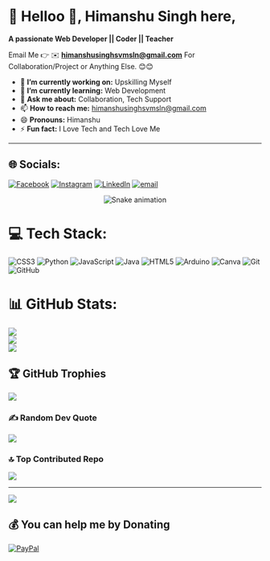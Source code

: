 # 💫 Helloo 👋, Himanshu Singh here,
**A passionate Web Developer || Coder || Teacher**

Email Me 👉 ✉️ **himanshusinghsvmsln@gmail.com** For Collaboration/Project or Anything Else. 😊😊

- 🔭 **I’m currently working on:** Upskilling Myself
- 🌱 **I’m currently learning:** Web Development
- 💬 **Ask me about:** Collaboration, Tech Support
- 📫 **How to reach me:** himanshusinghsvmsln@gmail.com
- 😄 **Pronouns:** Himanshu
- ⚡ **Fun fact:** I Love Tech and Tech Love Me
****
## 🌐 Socials:
[![Facebook](https://img.shields.io/badge/Facebook-%231877F2.svg?logo=Facebook&logoColor=white)](https://facebook.com/https://www.facebook.com/profile.php?id=100055184974736) [![Instagram](https://img.shields.io/badge/Instagram-%23E4405F.svg?logo=Instagram&logoColor=white)](https://instagram.com/devvvkun) [![LinkedIn](https://img.shields.io/badge/LinkedIn-%230077B5.svg?logo=linkedin&logoColor=white)](https://linkedin.com/in/www.linkedin.com/in/himanshusinghsln) [![email](https://img.shields.io/badge/Email-D14836?logo=gmail&logoColor=white)](mailto:Himanshusinghsvmsln@gmail.com) 
<!-- Snake Game Repo View -->

<div align="center">
  <img src="https://profile-readme-generator.com/assets/snake.svg" alt="Snake animation" />
</div>

# 💻 Tech Stack:
![CSS3](https://img.shields.io/badge/css3-%231572B6.svg?style=for-the-badge&logo=css3&logoColor=white) ![Python](https://img.shields.io/badge/python-3670A0?style=for-the-badge&logo=python&logoColor=ffdd54) ![JavaScript](https://img.shields.io/badge/javascript-%23323330.svg?style=for-the-badge&logo=javascript&logoColor=%23F7DF1E) ![Java](https://img.shields.io/badge/java-%23ED8B00.svg?style=for-the-badge&logo=openjdk&logoColor=white) ![HTML5](https://img.shields.io/badge/html5-%23E34F26.svg?style=for-the-badge&logo=html5&logoColor=white) ![Arduino](https://img.shields.io/badge/-Arduino-00979D?style=for-the-badge&logo=Arduino&logoColor=white) ![Canva](https://img.shields.io/badge/Canva-%2300C4CC.svg?style=for-the-badge&logo=Canva&logoColor=white) ![Git](https://img.shields.io/badge/git-%23F05033.svg?style=for-the-badge&logo=git&logoColor=white) ![GitHub](https://img.shields.io/badge/github-%23121011.svg?style=for-the-badge&logo=github&logoColor=white)
# 📊 GitHub Stats:
![](https://github-readme-stats.vercel.app/api?username=himanshusinghcodedev&theme=shadow_red&hide_border=false&include_all_commits=true&count_private=false)<br/>
![](https://nirzak-streak-stats.vercel.app/?user=himanshusinghcodedev&theme=shadow_red&hide_border=false)<br/>
![](https://github-readme-stats.vercel.app/api/top-langs/?username=himanshusinghcodedev&theme=shadow_red&hide_border=false&include_all_commits=true&count_private=false&layout=compact)

## 🏆 GitHub Trophies
![](https://github-profile-trophy.vercel.app/?username=himanshusinghcodedev&theme=radical&no-frame=false&no-bg=true&margin-w=4)

### ✍️ Random Dev Quote
![](https://quotes-github-readme.vercel.app/api?type=horizontal&theme=radical)

### 🔝 Top Contributed Repo
![](https://github-contributor-stats.vercel.app/api?username=himanshusinghcodedev&limit=5&theme=dark&combine_all_yearly_contributions=true)

---
[![](https://visitcount.itsvg.in/api?id=himanshusinghcodedev&icon=0&color=13)](https://visitcount.itsvg.in)

  ## 💰 You can help me by Donating
  [![PayPal](https://img.shields.io/badge/PayPal-00457C?style=for-the-badge&logo=paypal&logoColor=white)](https://paypal.me/paypal.me/himanshusln) 

  
<!-- Proudly created with GPRM ( https://gprm.itsvg.in ) -->
